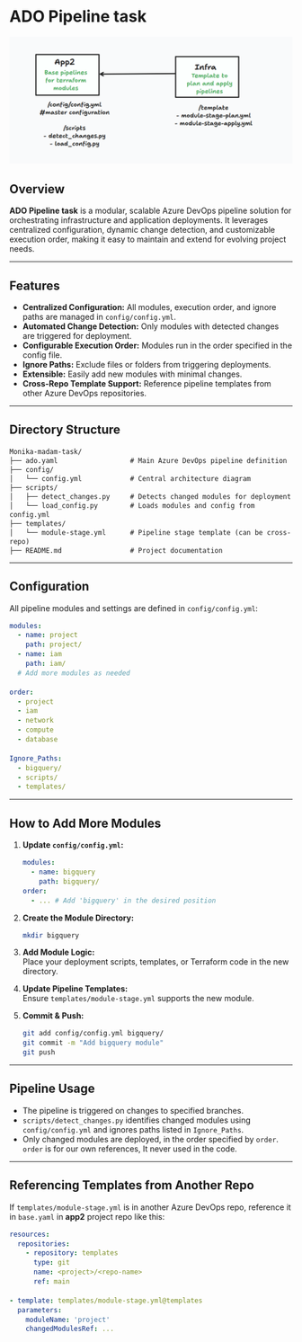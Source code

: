 # ADO Pipeline task

![Azure DevOps Pipeline Diagram](png/ado-pipeline.png)

## Overview

**ADO Pipeline task** is a modular, scalable Azure DevOps pipeline solution for orchestrating infrastructure and application deployments. It leverages centralized configuration, dynamic change detection, and customizable execution order, making it easy to maintain and extend for evolving project needs.

---

## Features

- **Centralized Configuration:** All modules, execution order, and ignore paths are managed in `config/config.yml`.
- **Automated Change Detection:** Only modules with detected changes are triggered for deployment.
- **Configurable Execution Order:** Modules run in the order specified in the config file.
- **Ignore Paths:** Exclude files or folders from triggering deployments.
- **Extensible:** Easily add new modules with minimal changes.
- **Cross-Repo Template Support:** Reference pipeline templates from other Azure DevOps repositories.

---

## Directory Structure

```
Monika-madam-task/
├── ado.yaml                  # Main Azure DevOps pipeline definition
├── config/
│   └── config.yml            # Central architecture diagram
├── scripts/
│   ├── detect_changes.py     # Detects changed modules for deployment
│   └── load_config.py        # Loads modules and config from config.yml
├── templates/
│   └── module-stage.yml      # Pipeline stage template (can be cross-repo)
├── README.md                 # Project documentation
```

---

## Configuration

All pipeline modules and settings are defined in `config/config.yml`:

```yaml
modules:
  - name: project
    path: project/
  - name: iam
    path: iam/
  # Add more modules as needed

order:
  - project
  - iam
  - network
  - compute
  - database

Ignore_Paths:
  - bigquery/
  - scripts/
  - templates/
```

---

## How to Add More Modules

1. **Update `config/config.yml`:**
   ```yaml
   modules:
     - name: bigquery
       path: bigquery/
   order:
     - ... # Add 'bigquery' in the desired position
   ```
2. **Create the Module Directory:**
   ```bash
   mkdir bigquery
   ```
3. **Add Module Logic:**  
   Place your deployment scripts, templates, or Terraform code in the new directory.

4. **Update Pipeline Templates:**  
   Ensure `templates/module-stage.yml` supports the new module.

5. **Commit & Push:**  
   ```bash
   git add config/config.yml bigquery/
   git commit -m "Add bigquery module"
   git push
   ```

---

## Pipeline Usage

- The pipeline is triggered on changes to specified branches.
- `scripts/detect_changes.py` identifies changed modules using `config/config.yml` and ignores paths listed in `Ignore_Paths`.
- Only changed modules are deployed, in the order specified by `order`. `order` is for our own references, It never used in the code.

---

## Referencing Templates from Another Repo

If `templates/module-stage.yml` is in another Azure DevOps repo, reference it in `base.yaml` in **app2** project repo like this:

```yaml
resources:
  repositories:
    - repository: templates
      type: git
      name: <project>/<repo-name>
      ref: main

- template: templates/module-stage.yml@templates
  parameters:
    moduleName: 'project'
    changedModulesRef: ...
```
